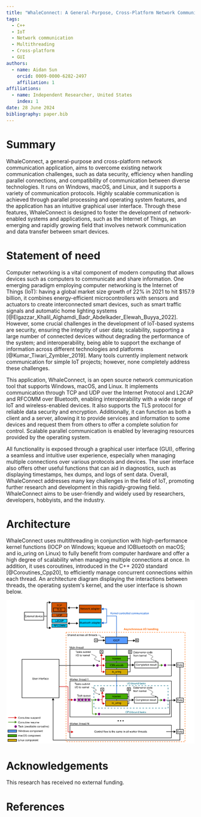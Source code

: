 ```yaml
---
title: "WhaleConnect: A General-Purpose, Cross-Platform Network Communication Application"
tags:
  - C++
  - IoT
  - Network communication
  - Multithreading
  - Cross-platform
  - GUI
authors:
  - name: Aidan Sun
    orcid: 0009-0000-6282-2497
    affiliation: 1
affiliations:
  - name: Independent Researcher, United States
    index: 1
date: 28 June 2024
bibliography: paper.bib
---
```


# Summary

WhaleConnect, a general-purpose and cross-platform network communication application, aims to overcome existing network communication challenges, such as data security, efficiency when handling parallel connections, and compatibility of communication between diverse technologies. It runs on Windows, macOS, and Linux, and it supports a variety of communication protocols. Highly scalable communication is achieved through parallel processing and operating system features, and the application has an intuitive graphical user interface. Through these features, WhaleConnect is designed to foster the development of network-enabled systems and applications, such as the Internet of Things, an emerging and rapidly growing field that involves network communication and data transfer between smart devices.

# Statement of need

Computer networking is a vital component of modern computing that allows devices such as computers to communicate and share information. One emerging paradigm employing computer networking is the Internet of Things (IoT): having a global market size growth of 22% in 2021 to hit $157.9 billion, it combines energy-efficient microcontrollers with sensors and actuators to create interconnected smart devices, such as smart traffic signals and automatic home lighting systems [@Elgazzar_Khalil_Alghamdi_Badr_Abdelkader_Elewah_Buyya_2022]. However, some crucial challenges in the development of IoT-based systems are security, ensuring the integrity of user data; scalability, supporting a large number of connected devices without degrading the performance of the system; and interoperability, being able to support the exchange of information across different technologies and platforms [@Kumar_Tiwari_Zymbler_2019]. Many tools currently implement network communication for simple IoT projects; however, none completely address these challenges.

This application, WhaleConnect, is an open source network communication tool that supports Windows, macOS, and Linux. It implements communication through TCP and UDP over the Internet Protocol and L2CAP and RFCOMM over Bluetooth, enabling interoperability with a wide range of IoT and wireless-enabled devices. It also supports the TLS protocol for reliable data security and encryption. Additionally, it can function as both a client and a server, allowing it to provide services and information to some devices and request them from others to offer a complete solution for control. Scalable parallel communication is enabled by leveraging resources provided by the operating system.

All functionality is exposed through a graphical user interface (GUI), offering a seamless and intuitive user experience, especially when managing multiple connections over various protocols and devices. The user interface also offers other useful functions that can aid in diagnostics, such as displaying timestamps, hex dumps, and logs of sent data. Overall, WhaleConnect addresses many key challenges in the field of IoT, promoting further research and development in this rapidly-growing field. WhaleConnect aims to be user-friendly and widely used by researchers, developers, hobbyists, and the industry.

# Architecture

WhaleConnect uses multithreading in conjunction with high-performance kernel functions (IOCP on Windows; kqueue and IOBluetooth on macOS; and io_uring on Linux) to fully benefit from computer hardware and offer a high degree of scalability when managing multiple connections at once. In addition, it uses coroutines, introduced in the C++ 2020 standard [@Coroutines_Cpp20], to efficiently manage concurrent connections within each thread. An architecture diagram displaying the interactions between threads, the operating system's kernel, and the user interface is shown below.

![Architecture diagram of WhaleConnect](architecture.png)

# Acknowledgements

This research has received no external funding.

# References
